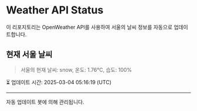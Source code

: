 
# Weather API Status

이 리포지토리는 OpenWeather API를 사용하여 서울의 날씨 정보를 자동으로 업데이트합니다.

## 현재 서울 날씨
> 서울의 현재 날씨: snow, 온도: 1.76°C, 습도: 100%

⏳ 업데이트 시간: 2025-03-04 05:16:19 (UTC)

---
자동 업데이트 봇에 의해 관리됩니다.
